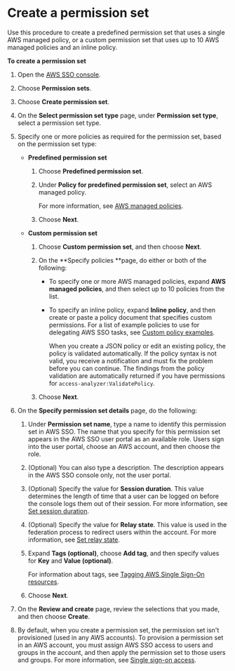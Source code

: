 # Create a permission set<a name="howtocreatepermissionset"></a>

Use this procedure to create a predefined permission set that uses a single AWS managed policy, or a custom permission set that uses up to 10 AWS managed policies and an inline policy\.

**To create a permission set**

1. Open the [AWS SSO console](https://console.aws.amazon.com/singlesignon)\.

1. Choose **Permission sets**\.

1. Choose **Create permission set**\.

1. On the **Select permission set type** page, under **Permission set type**, select a permission set type\.

1. Specify one or more policies as required for the permission set, based on the permission set type:
   + **Predefined permission set**

     1. Choose **Predefined permission set**\.

     1. Under **Policy for predefined permission set**, select an AWS managed policy\.

        For more information, see [AWS managed policies](https://docs.aws.amazon.com/IAM/latest/UserGuide/access_policies_managed-vs-inline.html#aws-managed-policies)\.

     1. Choose **Next**\.
   + **Custom permission set**

     1. Choose **Custom permission set**, and then choose **Next**\.

     1. On the **Specify policies **page, do either or both of the following:
        + To specify one or more AWS managed policies, expand **AWS managed policies**, and then select up to 10 policies from the list\. 
        + To specify an inline policy, expand **Inline policy**, and then create or paste a policy document that specifies custom permissions\. For a list of example policies to use for delegating AWS SSO tasks, see [Custom policy examples](iam-auth-access-using-id-policies.md#policyexample)\.

          When you create a JSON policy or edit an existing policy, the policy is validated automatically\. If the policy syntax is not valid, you receive a notification and must fix the problem before you can continue\. The findings from the policy validation are automatically returned if you have permissions for `access-analyzer:ValidatePolicy`\.

     1. Choose **Next**\.

1. On the **Specify permission set details** page, do the following:

   1. Under **Permission set name**, type a name to identify this permission set in AWS SSO\. The name that you specify for this permission set appears in the AWS SSO user portal as an available role\. Users sign into the user portal, choose an AWS account, and then choose the role\. 

   1. \(Optional\) You can also type a description\. The description appears in the AWS SSO console only, not the user portal\.

   1. \(Optional\) Specify the value for **Session duration**\. This value determines the length of time that a user can be logged on before the console logs them out of their session\. For more information, see [Set session duration](howtosessionduration.md)\.

   1. \(Optional\) Specify the value for **Relay state**\. This value is used in the federation process to redirect users within the account\. For more information, see [Set relay state](howtopermrelaystate.md)\.

   1. Expand **Tags \(optional\)**, choose **Add tag**, and then specify values for **Key** and **Value \(optional\)**\. 

      For information about tags, see [Tagging AWS Single Sign\-On resources](tagging.md)\.

   1. Choose **Next**\.

1. On the **Review and create** page, review the selections that you made, and then choose **Create**\.

1. By default, when you create a permission set, the permission set isn't provisioned \(used in any AWS accounts\)\. To provision a permission set in an AWS account, you must assign AWS SSO access to users and groups in the account, and then apply the permission set to those users and groups\. For more information, see [Single sign\-on access](useraccess.md)\.